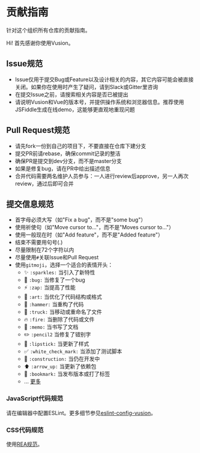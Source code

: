 # 贡献指南
针对这个组织所有仓库的贡献指南。

Hi! 首先感谢你使用Vusion。

## Issue规范

- Issue仅用于提交Bug或Feature以及设计相关的内容，其它内容可能会被直接关闭。如果你在使用时产生了疑问，请到Slack或Gitter里咨询
- 在提交Issue之前，请搜索相关内容是否已被提出
- 请说明Vusion和Vue的版本号，并提供操作系统和浏览器信息。推荐使用JSFiddle生成在线demo，这能够更直观地重现问题

## Pull Request规范

- 请先fork一份到自己的项目下，不要直接在仓库下建分支
- 提交PR前请rebase，确保commit记录的整洁
- 确保PR是提交到dev分支，而不是master分支
- 如果是修复bug，请在PR中给出描述信息
- 合并代码需要两名维护人员参与：一人进行review后approve，另一人再次 review，通过后即可合并

## 提交信息规范

- 首字母必须大写（如"Fix a bug"，而不是"some bug"）
- 使用祈使句（如"Move cursor to..."，而不是"Moves cursor to..."）
- 使用一般现在时（如"Add feature"，而不是"Added feature"）
- 结束不需要用句号(.)
- 尽量限制在72个字符以内
- 尽量使用`#`关联Issue和Pull Request
- 使用`gitmoji`，选择一个适合的表情开头：
    - ✨ `:sparkles:` 当引入了新特性
    - 🐛 `:bug:` 当修复了一个bug
    - ⚡️ `:zap:` 当提高了性能
    - 🎨 `:art:` 当优化了代码结构或格式
    - 🔨 `:hammer:` 当重构了代码
    - 🚚 `:truck:` 当移动或重命名了文件
    - 🔥 `:fire:` 当删除了代码或文件
    - 📝 `:memo:` 当书写了文档
    - ✏️ `:pencil2` 当修复了错别字
    - 💄 `:lipstick:` 当更新了样式
    - ✅ `:white_check_mark:` 当添加了测试脚本
    - 🚧 `:construction:` 当仍在开发中
    - ⬆️ `:arrow_up:` 当更新了依赖包
    - 🔖 `:bookmark:` 当发布版本或打了标签
    - ... [更多](https://gitmoji.carloscuesta.me/)

### JavaScript代码规范

请在编辑器中配置ESLint。更多细节参见[eslint-config-vusion](https://github.com/vusion/eslint-config)。

### CSS代码规范

使用[REA规范](REA.md)。
